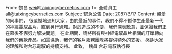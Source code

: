 From: 魏昌 <wei@taixingcybernetics.com>
To: 全體員工 <all@taixingcybernetics.com>
Subject: 緊急公告
Date: 2087/3/17
Content:
親愛的同事們，
很遺憾地通知大家，由於最近的事件，我們不得不暫停生產最新一代的神經電馭晶片，直到另行通知。對於造成的不便，我們深表歉意，並保證我們正在幕後不懈努力解決問題。
在此期間，請將所有與神經電馭晶片相關的訂單轉向我們的舊款產品。如需協助，我們的客戶服務團隊將提供額外的支援。
感謝大家的理解和對台芯電馭的持續支持。
此致，
魏昌
台芯電馭執行長
